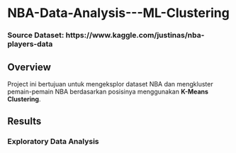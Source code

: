 # NBA-Data-Analysis---ML-Clustering

<h3>Source Dataset: https://www.kaggle.com/justinas/nba-players-data </h3>

## Overview

Project ini bertujuan untuk mengeksplor dataset NBA dan mengkluster pemain-pemain NBA berdasarkan posisinya menggunakan <b>K-Means Clustering</b>. 

## Results

### Exploratory Data Analysis




